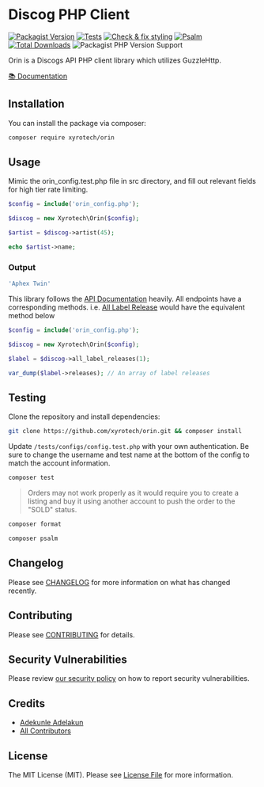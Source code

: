 # Discog PHP Client

[![Packagist Version](https://img.shields.io/packagist/v/xyrotech/orin)](https://packagist.org/packages/xyrotech/orin)
[![Tests](https://github.com/xyrotech/orin/actions/workflows/run-tests.yml/badge.svg)](https://github.com/xyrotech/orin/actions/workflows/run-tests.yml)
[![Check & fix styling](https://github.com/xyrotech/orin/actions/workflows/php-cs-fixer.yml/badge.svg)](https://github.com/xyrotech/orin/actions/workflows/php-cs-fixer.yml)
[![Psalm](https://github.com/xyrotech/orin/actions/workflows/psalm.yml/badge.svg?branch=main)](https://github.com/xyrotech/orin/actions/workflows/psalm.yml)
[![Total Downloads](https://img.shields.io/packagist/dt/xyrotech/orin.svg?style=flat-square)](https://packagist.org/packages/xyrotech/orin)
![Packagist PHP Version Support](https://img.shields.io/packagist/php-v/xyrotech/orin)

Orin is a Discogs API PHP client library which utilizes GuzzleHttp.

[:books: Documentation](https://xyrotech.github.io/orin/)

## Installation
You can install the package via composer: 

```bash
composer require xyrotech/orin
```

## Usage

Mimic the orin_config.test.php file in src directory, and fill out relevant fields for high tier rate limiting.

```php
$config = include('orin_config.php');

$discog = new Xyrotech\Orin($config);

$artist = $discog->artist(45);

echo $artist->name;
```

### Output
```php
'Aphex Twin'
```

This library follows the [API Documentation](https://www.discogs.com/developers) heavily. All endpoints have a corresponding methods. i.e.  [All Label Release](https://www.discogs.com/developers/#page:database,header:database-all-label-releases) would have the equivalent method below

```php
$config = include('orin_config.php');

$discog = new Xyrotech\Orin($config);

$label = $discog->all_label_releases(1);

var_dump($label->releases); // An array of label releases
```
## Testing

Clone the repository and install dependencies:

```bash
git clone https://github.com/xyrotech/orin.git && composer install
```

Update <code>/tests/configs/config.test.php</code> with your own authentication. Be sure to change the username and test name at the bottom of the config to match the account information.

```bash
composer test
```
> Orders may not work properly as it would require you to create a listing and buy it using another account to push the order to the "SOLD" status.

```bash
composer format
```

```bash
composer psalm
```

## Changelog

Please see [CHANGELOG](CHANGELOG.md) for more information on what has changed recently.

## Contributing

Please see [CONTRIBUTING](.github/CONTRIBUTING.md) for details.

## Security Vulnerabilities

Please review [our security policy](../../security/policy) on how to report security vulnerabilities.

## Credits

- [Adekunle Adelakun](https://github.com/kunli0)
- [All Contributors](../../contributors)

## License

The MIT License (MIT). Please see [License File](LICENSE.md) for more information.
